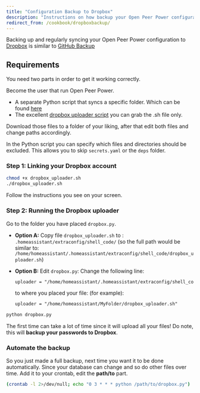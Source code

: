 ```yaml
---
title: "Configuration Backup to Dropbox"
description: "Instructions on how backup your Open Peer Power configuration to Dropbox"
redirect_from: /cookbook/dropboxbackup/
---
```


Backing up and regularly syncing your Open Peer Power configuration to [Dropbox](http://dropbox.com) is similar to [GitHub Backup](/docs/ecosystem/backup/backup_github/)

## Requirements

You need two parts in order to get it working correctly.

Become the user that run Open Peer Power.

- A separate Python script that syncs a specific folder. Which can be found [here](https://gist.github.com/riemers/31e3350041fd3e47e489cbc811209d6f)
- The excellent [dropbox uploader script](https://github.com/andreafabrizi/Dropbox-Uploader/blob/master/dropbox_uploader.sh) you can grab the .sh file only.

Download those files to a folder of your liking, after that edit both files and change paths accordingly.

In the Python script you can specify which files and directories should be excluded. This allows you to skip `secrets.yaml` or the `deps` folder.

### Step 1: Linking your Dropbox account

```bash
chmod +x dropbox_uploader.sh
./dropbox_uploader.sh
```

Follow the instructions you see on your screen.

### Step 2: Running the Dropbox uploader

Go to the folder you have placed `dropbox.py`.

- **Option A:**
  Copy file `dropbox_uploader.sh` to : `.homeassistant/extraconfig/shell_code/` (so the full path would be similar to: `/home/homeassistant/.homeassistant/extraconfig/shell_code/dropbox_uploader.sh`)
- **Option B:**
  Edit `dropbox.py`:
  Change the following line:

  ```txt
  uploader = "/home/homeassistant/.homeassistant/extraconfig/shell_code/dropbox_uploader.sh"
  ```

  to where you placed your file: (for example):

  ```txt
  uploader = "/home/homeassistant/MyFolder/dropbox_uploader.sh"
  ```

```bash
python dropbox.py
```

The first time can take a lot of time since it will upload all your files!
Do note, this will **backup your passwords to Dropbox**.

### Automate the backup

So you just made a full backup, next time you want it to be done automatically. Since your database can change and so do other files over time.
Add it to your crontab, edit the **path/to** part.

```bash
(crontab -l 2>/dev/null; echo "0 3 * * * python /path/to/dropbox.py") | crontab -
```
